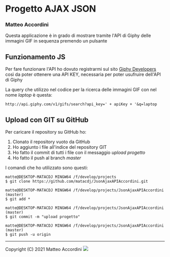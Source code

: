 
# Progetto AJAX JSON
### Matteo Accordini

Questa applicazione è in grado di mostrare tramite l'API di Giphy delle immagini GIF in sequenza premendo un pulsante

## Funzionamento JS

Per fare funzionare l'API ho dovuto registrarmi sul sito [Giphy Developers](https://developers.giphy.com/) così da poter ottenere una API KEY, necessaria per poter usufruire dell'API di Giphy

La query che utilizzo nel codice per la ricerca delle immagini GIF con nel nome *laptop* è questa:
```
http://api.giphy.com/v1/gifs/search?api_key=' + apiKey + '&q=laptop
```

## Upload con GIT su GitHub

Per caricare il repository su GitHub ho:

 1. Clonato il repository vuoto da GitHub
 2. Ho aggiunto i file all'indice del repository GIT
 3. Ho fatto il commit di tutti i file con il messaggio *upload progetto*
 4. Ho fatto il push al branch *master*

I comandi che ho utilizzato sono questi:

```
matte@DESKTOP-MATACDJ MINGW64 /f/develop/projects
$ git clone https://github.com/matacdj/JsonAjaxAPIAccordini.git
```
```
matte@DESKTOP-MATACDJ MINGW64 /f/develop/projects/JsonAjaxAPIAccordini (master) 
$ git add *
```
```
matte@DESKTOP-MATACDJ MINGW64 /f/develop/projects/JsonAjaxAPIAccordini (master)
$ git commit -m "upload progetto"
```
```
matte@DESKTOP-MATACDJ MINGW64 /f/develop/projects/JsonAjaxAPIAccordini (master)
$ git push -u origin
```

------------------------------
Copyright (C)  2021 Matteo Accordini
![](https://i.creativecommons.org/l/by-nc-nd/4.0/88x31.png)
